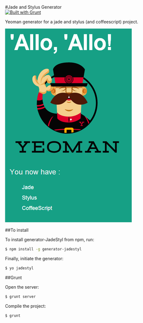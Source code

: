 #Jade and Stylus  Generator  
[![Built with Grunt](https://cdn.gruntjs.com/builtwith.png)](http://gruntjs.com/)

Yeoman generator for a jade and stylus (and coffeescript) project.

![](https://raw.githubusercontent.com/cedced19/generator-jadestyl/master/demo.png)

##To install

To install generator-JadeStyl from npm, run:

```bash
$ npm install -g generator-jadestyl
```

Finally, initiate the generator:

```bash
$ yo jadestyl
```

##Grunt

Open the server:

```bash
$ grunt server
```

Compile the project:

```bash
$ grunt
```
